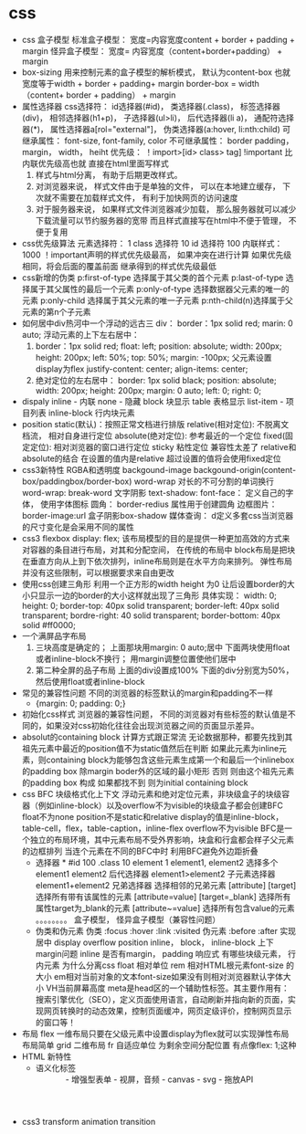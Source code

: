 # css

- css 盒子模型
  标准盒子模型： 宽度=内容宽度content + border + padding + margin
  怪异盒子模型： 宽度= 内容宽度（content+border+padding） + margin
- box-sizing
  用来控制元素的盒子模型的解析模式，
  默认为content-box 也就宽度等于width + border + padding+ margin
  border-box = width（content+ border + padding） + margin
- 属性选择器
  css选择符： id选择器(#id)， 类选择器(.class)， 标签选择器(div)， 相邻选择器(h1+p)， 子选择器(ul>li)， 后代选择器(li a)， 通配符选择器(*)， 属性选择器a[rol="external"]， 伪类选择器(a:hover, li:nth:child)
  可继承属性： font-size, font-family, color
  不可继承属性： border padding， margin， width， heiht
  优先级： ！import>[id> class> tag]
  !important 比内联优先级高也就 直接在html里面写样式
  1. 样式与html分离， 有助于后期更改样式。
  2. 对浏览器来说， 样式文件由于是单独的文件， 可以在本地建立缓存， 下次就不需要在加载样式文件， 有利于加快网页的访问速度
  3. 对于服务器来说， 如果样式文件浏览器减少加载， 那么服务器就可以减少下载流量可以节约服务器的宽带
  而且样式直接写在html中不便于管理， 不便于复用
- css优先级算法
  元素选择符： 1
  class 选择符 10
  id 选择符 100
  内联样式： 1000
  ！important声明的样式优先级最高， 如果冲突在进行计算
  如果优先级相同，将会后面的覆盖前面
  继承得到的样式优先级最低
- css新增的伪类
  p:first-of-type 选择属于其父类的首个元素
  p:last-of-type 选择属于其父属性的最后一个元素
  p:only-of-type 选择数据器父元素的唯一的元素
  p:only-child 选择属于其父元素的唯一子元素
  p:nth-child(n)选择属于父元素的第n个子元素
- 如何居中div热河中一个浮动的远古三
  div：
  border：1px solid red;
  marin: 0 auto;
  浮动元素的上下左右居中：
  1. border：1px solid red;
      float: left;
      position: absolute;
      width: 200px;
      height: 200px;
      left: 50%;
      top: 50%;
      margin: -100px;
    父元素设置display为flex
    justify-content: center;
    align-items: center;
  2. 绝对定位的左右居中：
    border: 1px solid black;
    position: absolute;
    width: 200px;
    height: 200px;
    margin: 0 auto;
    left: 0;
    right: 0;
- dispaly
  inline - 内联
  none - 隐藏
  block 块显示
  table 表格显示
  list-item - 项目列表
  inline-block 行内块元素
- position
  static(默认)：按照正常文档进行排版
  relative(相对定位): 不脱离文档流， 相对自身进行定位
  absolute(绝对定位): 参考最近的一个定位
  fixed(固定定位): 相对浏览器的窗口进行定位
  sticky 粘性定位 兼容性太差了 relative和absolute的结合 在设置的值内是relative 超过设置的值将会使用fixed定位
- css3新特性
  RGBA和透明度
  backgound-image backgound-origin(content-box/paddingbox/border-box)
  word-wrap 对长的不可分割的单词换行 word-wrap: break-word
  文字阴影 text-shadow:
  font-face： 定义自己的字体， 使用字体图标
  圆角： border-redius 属性用于创建圆角
  边框图片： border-image:url
  盒子阴影box-shadow
  媒体查询： d定义多套css当浏览器的尺寸变化是会采用不同的属性
- css3 flexbox
  display: flex;
  该布局模型的目的是提供一种更加高效的方式来对容器的条目进行布局，对其和分配空间， 在传统的布局中 block布局是把块在垂直方向从上到下依次排列，inline布局则是在水平方向来排列。 弹性布局并没有这些限制，可以根据要求来自由更改
- 使用css创建三角形
  利用一个正方形的width height 为0
  让后设置border的大小只显示一边的border的大小这样就出现了三角形
  具体实现：
  width: 0;
  height: 0;
  border-top: 40px solid transparent;
  border-left: 40px solid transparent;
  bordre-right: 40 solid transparent;
  border-bottom: 40px solid #ff0000;
- 一个满屏品字布局
  1. 三块高度是确定的；
  上面那块用margin: 0 auto;居中
  下面两块使用float或者inline-block不换行；
  用margin调整位置使他们居中
  2. 第二种全屏的品子布局
  上面的div设置成100% 下面的div分别宽为50%，然后使用float或者inline-block
- 常见的兼容性问题
  不同的浏览器的标签默认的margin和padding不一样
  * {margin: 0; padding: 0;}
- 初始化css样式
  浏览器的兼容性问题， 不同的浏览器对有些标签的默认值是不同的，如果没对css初始化往往会出现浏览器之间的页面显示差异。
- absolut的containing block 计算方式跟正常流
  无论数据那种，都要先找到其祖先元素中最近的position值不为static值然后在判断
  如果此元素为inline元素，则containing block为能够包含这些元素生成第一个和最后一个inlinebox的padding box 除margin boder外的区域的最小矩形
  否则 则由这个祖先元素的padding box 构成
  如果都找不到 则为initial containing block
- css
  BFC
    块级格式化上下文
    浮动元素和绝对定位元素，非块级盒子的块级容器（例如inline-block）以及overflow不为visible的块级盒子都会创建BFC
    float不为none
    position不是static和relative
    display的值是inline-block，table-cell，flex，table-caption，inline-flex
    overflow不为visible
    BFC是一个独立的布局环境，其中元素布局不受外界影响，块盒和行盒都会样子父元素的边框排列
    当连个元素在不同的BFC中时 利用BFC避免外边距折叠
  - 选择器
    *
    #id 100
    .class 10
    element 1
    element1, element2 选择多个
    element1 element2  后代选择器
    element1>element2 子元素选择器
    element1+element2 兄弟选择器 选择相邻的兄弟元素
    [attribute] [target]选择所有带有该属性的元素
    [attribute=value] [target=_blank] 选择所有属性target为_blank的元素
    [attribute~=value] 选择所有包含value的元素
    。。。。。。。。
  盒子模型， 怪异盒子模型（兼容性问题）
  - 伪类和伪元素
    伪类 :focus :hover :link :visited
    伪元素 :before :after
  实现居中
  display
  overflow
  position
  inline， block， inline-block
  上下margin问题
  inline 是否有margin， padding
  响应式
  有哪些块级元素， 行内元素
  为什么分离css
  float
  相对单位
    rem 相对HTML根元素font-size 的大小
    em相对当前对象的文本font-size如果没有则相对浏览器默认字体大小
    VH当前屏幕高度
  meta是head区的一个辅助性标签。其主要作用有：搜索引擎优化（SEO），定义页面使用语言，自动刷新并指向新的页面，实现网页转换时的动态效果，控制页面缓冲，网页定级评价，控制网页显示的窗口等！
- 布局
  flex
    一维布局只要在父级元素中设置display为flex就可以实现弹性布局 布局简单
  grid
    二维布局 fr 自适应单位 为剩余空间分配位置 有点像flex: 1;这种
- HTML 新特性
  - 语义化标签
  <header>
  <footer>
  - 增强型表单
  - 视屏，音频
  - canvas
  - svg
  - 拖放API
- css3
  transform
  animation
  transition
  